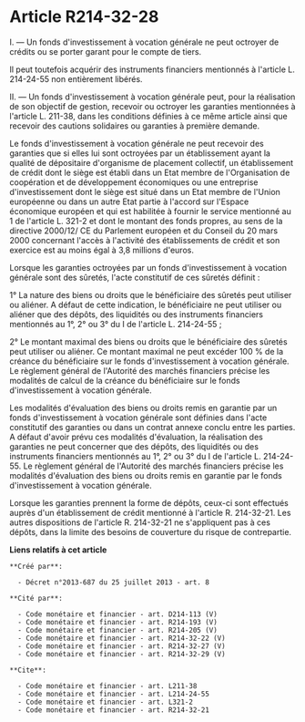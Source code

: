 # Article R214-32-28

I. ― Un fonds d'investissement à vocation générale ne peut octroyer de crédits ou se porter garant pour le compte de tiers. 

Il peut toutefois acquérir des instruments financiers mentionnés à l'article L. 214-24-55 non entièrement libérés. 

II. ― Un fonds d'investissement à vocation générale peut, pour la réalisation de son objectif de gestion, recevoir ou
octroyer les garanties mentionnées à l'article L. 211-38, dans les conditions définies à ce même article ainsi que recevoir
des cautions solidaires ou garanties à première demande. 

Le fonds d'investissement à vocation générale ne peut recevoir des garanties que si elles lui sont octroyées par un
établissement ayant la qualité de dépositaire d'organisme de placement collectif, un établissement de crédit dont le siège
est établi dans un Etat membre de l'Organisation de coopération et de développement économiques ou une entreprise
d'investissement dont le siège est situé dans un Etat membre de l'Union européenne ou dans un autre Etat partie à l'accord
sur l'Espace économique européen et qui est habilitée à fournir le service mentionné au 1 de l'article L. 321-2 et dont le
montant des fonds propres, au sens de la directive 2000/12/ CE du Parlement européen et du Conseil du 20 mars 2000 concernant
l'accès à l'activité des établissements de crédit et son exercice est au moins égal à 3,8 millions d'euros. 

Lorsque les garanties octroyées par un fonds d'investissement à vocation générale sont des sûretés, l'acte constitutif de ces
sûretés définit : 

1° La nature des biens ou droits que le bénéficiaire des sûretés peut utiliser ou aliéner. A défaut de cette indication, le
bénéficiaire ne peut utiliser ou aliéner que des dépôts, des liquidités ou des instruments financiers mentionnés au 1°, 2° ou
3° du I de l'article L. 214-24-55 ; 

2° Le montant maximal des biens ou droits que le bénéficiaire des sûretés peut utiliser ou aliéner. Ce montant maximal ne
peut excéder 100 % de la créance du bénéficiaire sur le fonds d'investissement à vocation générale. Le règlement général de
l'Autorité des marchés financiers précise les modalités de calcul de la créance du bénéficiaire sur le fonds d'investissement
à vocation générale. 

Les modalités d'évaluation des biens ou droits remis en garantie par un fonds d'investissement à vocation générale sont
définies dans l'acte constitutif des garanties ou dans un contrat annexe conclu entre les parties. A défaut d'avoir prévu ces
modalités d'évaluation, la réalisation des garanties ne peut concerner que des dépôts, des liquidités ou des instruments
financiers mentionnés au 1°, 2° ou 3° du I de l'article L. 214-24-55. Le règlement général de l'Autorité des marchés
financiers précise les modalités d'évaluation des biens ou droits remis en garantie par le fonds d'investissement à vocation
générale. 

Lorsque les garanties prennent la forme de dépôts, ceux-ci sont effectués auprès d'un établissement de crédit mentionné à
l'article R. 214-32-21. Les autres dispositions de l'article R. 214-32-21 ne s'appliquent pas à ces dépôts, dans la limite
des besoins de couverture du risque de contrepartie.

**Liens relatifs à cet article**

	**Créé par**:

	  - Décret n°2013-687 du 25 juillet 2013 - art. 8

	**Cité par**:

	  - Code monétaire et financier - art. D214-113 (V)
	  - Code monétaire et financier - art. R214-193 (V)
	  - Code monétaire et financier - art. R214-205 (V)
	  - Code monétaire et financier - art. R214-32-22 (V)
	  - Code monétaire et financier - art. R214-32-27 (V)
	  - Code monétaire et financier - art. R214-32-29 (V)

	**Cite**:

	  - Code monétaire et financier - art. L211-38
	  - Code monétaire et financier - art. L214-24-55
	  - Code monétaire et financier - art. L321-2
	  - Code monétaire et financier - art. R214-32-21
